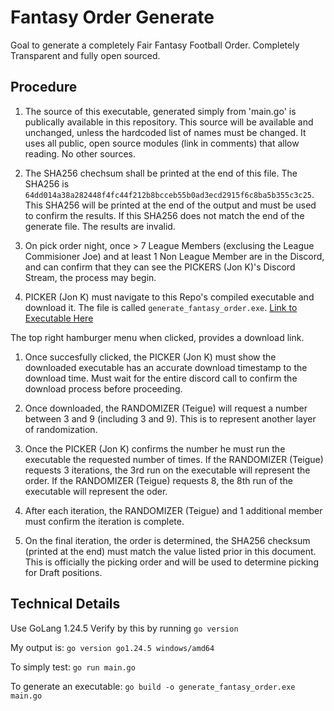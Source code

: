 # Fantasy Order Generate

Goal to generate a completely Fair Fantasy Football Order. Completely Transparent and fully open sourced. 



## Procedure

1. The source of this executable, generated simply from 'main.go' is publically available in this repository. This source will be available and unchanged, unless the hardcoded list of names must be changed. It uses all public, open source modules (link in comments) that allow reading. No other sources. 

1. The SHA256 chechsum shall be printed at the end of this file. The SHA256 is `64dd014a38a282448f4fc44f212b8bcceb55b0ad3ecd2915f6c8ba5b355c3c25`. This SHA256 will be printed at the end of the output and must be used to confirm the results. If this SHA256 does not match the end of the generate file. The results are invalid.

1. On pick order night, once > 7 League Members (exclusing the League Commisioner Joe) and at least 1 Non League Member are in the Discord, and can confirm that they can see the PICKERS (Jon K)'s Discord Stream, the process may begin.

1. PICKER (Jon K) must navigate to this Repo's compiled executable and download it. The file is called `generate_fantasy_order.exe`.  [Link to Executable Here](https://github.com/joecaraccio/FantasyFootballOrderGenerator/blob/main/generate_fantasy_order.exe)

The top right hamburger menu when clicked, provides a download link.

1. Once succesfully clicked, the PICKER (Jon K) must show the downloaded executable has an accurate download timestamp to the download time. Must wait for the entire discord call to confirm the download process before proceeding.

1. Once downloaded, the RANDOMIZER (Teigue) will request a number between 3 and 9 (including 3 and 9). This is to represent another layer of randomization.

1. Once the PICKER (Jon K) confirms the number he must run the executable the requested number of times. If the RANDOMIZER (Teigue) requests 3 iterations, the 3rd run on the executable will represent the order. If the RANDOMIZER (Teigue) requests 8, the 8th run of the executable will represent the oder.

1. After each iteration, the RANDOMIZER (Teigue) and 1 additional member must confirm the iteration is complete.

1. On the final iteration, the order is determined, the SHA256 checksum (printed at the end) must match the value listed prior in this document. This is officially the picking order and will be used to determine picking for Draft positions.




## Technical Details 

Use GoLang 1.24.5
Verify by this by running `go version`

My output is: `go version go1.24.5 windows/amd64`

To simply test: `go run main.go`

To generate an executable: `go build -o generate_fantasy_order.exe main.go`
